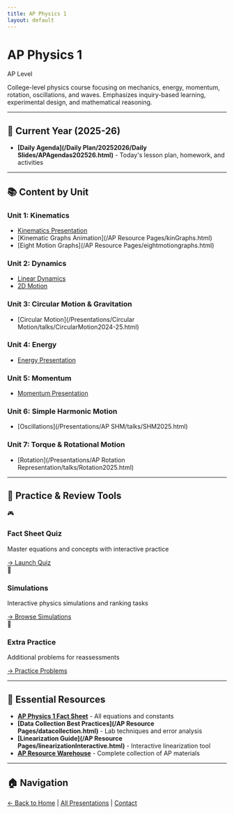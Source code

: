 ```yaml
---
title: AP Physics 1
layout: default
---
```


# AP Physics 1

<span class="course-badge badge-ap">AP Level</span>

College-level physics course focusing on mechanics, energy, momentum, rotation, oscillations, and waves. Emphasizes inquiry-based learning, experimental design, and mathematical reasoning.

---

## 📅 Current Year (2025-26)

- **[Daily Agenda](/Daily Plan/20252026/Daily Slides/APAgendas202526.html)** - Today's lesson plan, homework, and activities

---

## 📚 Content by Unit

### Unit 1: Kinematics
- [Kinematics Presentation](/Presentations/APCVPM/talks/CVPM2025.html)
- [Kinematic Graphs Animation](/AP Resource Pages/kinGraphs.html)
- [Eight Motion Graphs](/AP Resource Pages/eightmotiongraphs.html)

### Unit 2: Dynamics
- [Linear Dynamics](/Presentations/Forces/talks/Dynamics2024.html)
- [2D Motion](/Presentations/APCAPM/talks/twoDMotion.html)

### Unit 3: Circular Motion & Gravitation
- [Circular Motion](/Presentations/Circular Motion/talks/CircularMotion2024-25.html)

### Unit 4: Energy
- [Energy Presentation](/Presentations/APETM/talks/APEnergy2025.html)

### Unit 5: Momentum
- [Momentum Presentation](/Presentations/Momentum/talks/APmomentum2025.html)

### Unit 6: Simple Harmonic Motion
- [Oscillations](/Presentations/AP SHM/talks/SHM2025.html)

### Unit 7: Torque & Rotational Motion
- [Rotation](/Presentations/AP Rotation Representation/talks/Rotation2025.html)

---

## 🎯 Practice & Review Tools

<div class="card-grid">

  <div class="content-card">
    <div class="card-icon">🎮</div>
    <h3 class="card-title">Fact Sheet Quiz</h3>
    <p class="card-description">Master equations and concepts with interactive practice</p>
    <div class="card-links">
      <a href="/ap-physics-quiz/index.html" class="card-link">→ Launch Quiz</a>
    </div>
  </div>

  <div class="content-card">
    <div class="card-icon">🔬</div>
    <h3 class="card-title">Simulations</h3>
    <p class="card-description">Interactive physics simulations and ranking tasks</p>
    <div class="card-links">
      <a href="/SimulationResources.html" class="card-link">→ Browse Simulations</a>
    </div>
  </div>

  <div class="content-card">
    <div class="card-icon">📝</div>
    <h3 class="card-title">Extra Practice</h3>
    <p class="card-description">Additional problems for reassessments</p>
    <div class="card-links">
      <a href="/AP Resource Pages/apSBGPractice" class="card-link">→ Practice Problems</a>
    </div>
  </div>

</div>

---

## 📖 Essential Resources

- **[AP Physics 1 Fact Sheet](/ap-physics-quiz/factsheet-complete.html)** - All equations and constants
- **[Data Collection Best Practices](/AP Resource Pages/datacollection.html)** - Lab techniques and error analysis
- **[Linearization Guide](/AP Resource Pages/linearizationInteractive.html)** - Interactive linearization tool
- **[AP Resource Warehouse](/apphysics.html)** - Complete collection of AP materials

---

## 🏠 Navigation

[← Back to Home](/) | [All Presentations](/presindex.html) | [Contact](/contact.html)
